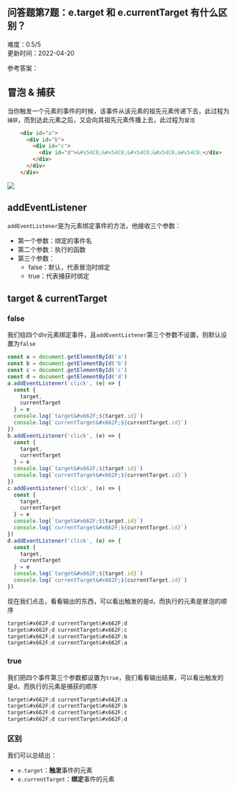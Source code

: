 <div><h2 class="title___3qmX3">&#x95EE;&#x7B54;&#x9898;&#x7B2C;7&#x9898;&#xFF1A;e.target &#x548C; e.currentTarget  &#x6709;&#x4EC0;&#x4E48;&#x533A;&#x522B;&#xFF1F;</h2><div class="secondBox___2B0S4"><div>&#x96BE;&#x5EA6;&#xFF1A;<span>0.5/5</span></div><span>&#x66F4;&#x65B0;&#x65F6;&#x95F4;&#xFF1A;<!-- -->2022-04-20</span></div><div><p class="answerTitle___1T-fK">&#x53C2;&#x8003;&#x7B54;&#x6848;&#xFF1A;</p></div><div class="markdown-body"><h2>&#x5192;&#x6CE1; & &#x6355;&#x83B7;</h2>
<p>&#x5F53;&#x4F60;&#x89E6;&#x53D1;&#x4E00;&#x4E2A;&#x5143;&#x7D20;&#x7684;&#x4E8B;&#x4EF6;&#x7684;&#x65F6;&#x5019;&#xFF0C;&#x8BE5;&#x4E8B;&#x4EF6;&#x4ECE;&#x8BE5;&#x5143;&#x7D20;&#x7684;&#x7956;&#x5148;&#x5143;&#x7D20;&#x4F20;&#x9012;&#x4E0B;&#x53BB;&#xFF0C;&#x6B64;&#x8FC7;&#x7A0B;&#x4E3A;<code>&#x6355;&#x83B7;</code>&#xFF0C;&#x800C;&#x5230;&#x8FBE;&#x6B64;&#x5143;&#x7D20;&#x4E4B;&#x540E;&#xFF0C;&#x53C8;&#x4F1A;&#x5411;&#x5176;&#x7956;&#x5148;&#x5143;&#x7D20;&#x4F20;&#x64AD;&#x4E0A;&#x53BB;&#xFF0C;&#x6B64;&#x8FC7;&#x7A0B;&#x4E3A;<code>&#x5192;&#x6CE1;</code></p>
<div>
    
```html
    <div id="a">
      <div id="b">
        <div id="c">
          <div id="d">&#x54C8;&#x54C8;&#x54C8;&#x54C8;&#x54C8;</div>
        </div>
      </div>
    </div>
```

</div>
<p></p><div class="ant-image"><img class="ant-image-img" src="https://p3-juejin.byteimg.com/tos-cn-i-k3u1fbpfcp/a2298b84cc0e484a85d4c8e18674ea34~tplv-k3u1fbpfcp-zoom-1.image"></div><p></p>
<h2>addEventListener</h2>
<p><code>addEventListener</code>&#x662F;&#x4E3A;&#x5143;&#x7D20;&#x7ED1;&#x5B9A;&#x4E8B;&#x4EF6;&#x7684;&#x65B9;&#x6CD5;&#xFF0C;&#x4ED6;&#x63A5;&#x6536;&#x4E09;&#x4E2A;&#x53C2;&#x6570;&#xFF1A;</p>
<ul>
<li>&#x7B2C;&#x4E00;&#x4E2A;&#x53C2;&#x6570;&#xFF1A;&#x7ED1;&#x5B9A;&#x7684;&#x4E8B;&#x4EF6;&#x540D;</li>
<li>&#x7B2C;&#x4E8C;&#x4E2A;&#x53C2;&#x6570;&#xFF1A;&#x6267;&#x884C;&#x7684;&#x51FD;&#x6570;</li>
<li>&#x7B2C;&#x4E09;&#x4E2A;&#x53C2;&#x6570;&#xFF1A;<!-- -->
<ul>
<li>false&#xFF1A;&#x9ED8;&#x8BA4;&#xFF0C;&#x4EE3;&#x8868;&#x5192;&#x6CE1;&#x65F6;&#x7ED1;&#x5B9A;</li>
<li>true&#xFF1A;&#x4EE3;&#x8868;&#x6355;&#x83B7;&#x65F6;&#x7ED1;&#x5B9A;</li>
</ul>
</li>
</ul>
<h2>target & currentTarget</h2>
<h3>false</h3>
<p>&#x6211;&#x4EEC;&#x7ED9;&#x56DB;&#x4E2A;div&#x5143;&#x7D20;&#x7ED1;&#x5B9A;&#x4E8B;&#x4EF6;&#xFF0C;&#x4E14;<code>addEventListener</code>&#x7B2C;&#x4E09;&#x4E2A;&#x53C2;&#x6570;&#x4E0D;&#x8BBE;&#x7F6E;&#xFF0C;&#x5219;&#x9ED8;&#x8BA4;&#x8BBE;&#x7F6E;&#x4E3A;<code>false</code></p>
<div>
    
```js
const a = document.getElementById('a')
const b = document.getElementById('b')
const c = document.getElementById('c')
const d = document.getElementById('d')
a.addEventListener('click', (e) => {
  const {
    target,
    currentTarget
  } = e
  console.log(`target&#x662F;${target.id}`)
  console.log(`currentTarget&#x662F;${currentTarget.id}`)
})
b.addEventListener('click', (e) => {
  const {
    target,
    currentTarget
  } = e
  console.log(`target&#x662F;${target.id}`)
  console.log(`currentTarget&#x662F;${currentTarget.id}`)
})
c.addEventListener('click', (e) => {
  const {
    target,
    currentTarget
  } = e
  console.log(`target&#x662F;${target.id}`)
  console.log(`currentTarget&#x662F;${currentTarget.id}`)
})
d.addEventListener('click', (e) => {
  const {
    target,
    currentTarget
  } = e
  console.log(`target&#x662F;${target.id}`)
  console.log(`currentTarget&#x662F;${currentTarget.id}`)
})
```

</div>
<p>&#x73B0;&#x5728;&#x6211;&#x4EEC;&#x70B9;&#x51FB;&#xFF0C;&#x770B;&#x770B;&#x8F93;&#x51FA;&#x7684;&#x4E1C;&#x897F;&#xFF0C;&#x53EF;&#x4EE5;&#x770B;&#x51FA;&#x89E6;&#x53D1;&#x7684;&#x662F;d&#xFF0C;&#x800C;&#x6267;&#x884C;&#x7684;&#x5143;&#x7D20;&#x662F;&#x5192;&#x6CE1;&#x7684;&#x987A;&#x5E8F;</p>
<div>
    
```js
target&#x662F;d currentTarget&#x662F;d
target&#x662F;d currentTarget&#x662F;c
target&#x662F;d currentTarget&#x662F;b
target&#x662F;d currentTarget&#x662F;a

```

</div>
<h3>true</h3>
<p>&#x6211;&#x4EEC;&#x628A;&#x56DB;&#x4E2A;&#x4E8B;&#x4EF6;&#x7B2C;&#x4E09;&#x4E2A;&#x53C2;&#x6570;&#x90FD;&#x8BBE;&#x7F6E;&#x4E3A;<code>true</code>&#xFF0C;&#x6211;&#x4EEC;&#x770B;&#x770B;&#x8F93;&#x51FA;&#x7ED3;&#x679C;&#xFF0C;&#x53EF;&#x4EE5;&#x770B;&#x51FA;&#x89E6;&#x53D1;&#x7684;&#x662F;d&#xFF0C;&#x800C;&#x6267;&#x884C;&#x7684;&#x5143;&#x7D20;&#x662F;&#x6355;&#x83B7;&#x7684;&#x987A;&#x5E8F;</p>
<div>
    
```js
target&#x662F;d currentTarget&#x662F;a
target&#x662F;d currentTarget&#x662F;b
target&#x662F;d currentTarget&#x662F;c
target&#x662F;d currentTarget&#x662F;d

```

</div>
<h3>&#x533A;&#x522B;</h3>
<p>&#x6211;&#x4EEC;&#x53EF;&#x4EE5;&#x603B;&#x7ED3;&#x51FA;&#xFF1A;</p>
<ul>
<li><code>e.target</code>&#xFF1A;<strong>&#x89E6;&#x53D1;</strong>&#x4E8B;&#x4EF6;&#x7684;&#x5143;&#x7D20;</li>
<li><code>e.currentTarget</code>&#xFF1A;<strong>&#x7ED1;&#x5B9A;</strong>&#x4E8B;&#x4EF6;&#x7684;&#x5143;&#x7D20;</li>
</ul></div><div style="margin-top:20px"></div></div>